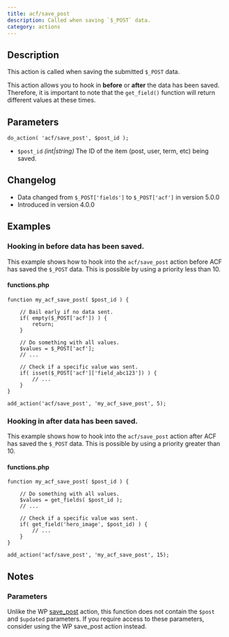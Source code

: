 ```yaml
---
title: acf/save_post
description: Called when saving `$_POST` data.
category: actions
---
```


## Description
This action is called when saving the submitted `$_POST` data.

This action allows you to hook in **before** or **after** the data has been saved. Therefore, it is important to note that the `get_field()` function will return different values at these times.

## Parameters
```
do_action( 'acf/save_post', $post_id );
```
- `$post_id` *(int|string)* The ID of the item (post, user, term, etc) being saved.

## Changelog
- Data changed from `$_POST['fields']` to `$_POST['acf']` in version 5.0.0
- Introduced in version 4.0.0

## Examples

### Hooking in before data has been saved.
This example shows how to hook into the `acf/save_post` action before ACF has saved the `$_POST` data. This is possible by using a priority less than 10.

#### functions.php
```
function my_acf_save_post( $post_id ) {
    
    // Bail early if no data sent.
    if( empty($_POST['acf']) ) {
        return;
    }
    
    // Do something with all values.
    $values = $_POST['acf'];
    // ...
    
    // Check if a specific value was sent.
    if( isset($_POST['acf']['field_abc123']) ) {
	    // ...
	}
}

add_action('acf/save_post', 'my_acf_save_post', 5);
```

### Hooking in after data has been saved.
This example shows how to hook into the `acf/save_post` action after ACF has saved the `$_POST` data. This is possible by using a priority greater than 10.

#### functions.php
```
function my_acf_save_post( $post_id ) {

    // Do something with all values.
    $values = get_fields( $post_id );
    // ...
    
    // Check if a specific value was sent.
    if( get_field('hero_image', $post_id) ) {
	    // ...
	}
}

add_action('acf/save_post', 'my_acf_save_post', 15);
```

## Notes

### Parameters
Unlike the WP [save_post](https://codex.wordpress.org/Plugin_API/Action_Reference/save_post) action, this function does not contain the `$post` and `$updated` parameters. If you require access to these parameters, consider using the WP save_post action instead.
